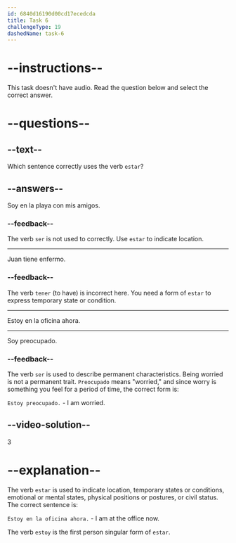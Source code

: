 ```yaml
---
id: 6840d16190d00cd17ecedcda
title: Task 6
challengeType: 19
dashedName: task-6
---
```


# --instructions--

This task doesn't have audio. Read the question below and select the correct answer.

# --questions--

## --text--

Which sentence correctly uses the verb `estar`?

## --answers--

Soy en la playa con mis amigos.

### --feedback--

The verb `ser` is not used to correctly. Use `estar` to indicate location.

---

Juan tiene enfermo.

### --feedback--

The verb `tener` (to have) is incorrect here. You need a form of `estar` to express temporary state or condition.

---

Estoy en la oficina ahora.

---

Soy preocupado.

### --feedback--

The verb `ser` is used to describe permanent characteristics. Being worried is not a permanent trait. `Preocupado` means "worried," and since worry is something you feel for a period of time, the correct form is:

`Estoy preocupado.` - I am worried.

## --video-solution--

3

# --explanation--

The verb `estar` is used to indicate location, temporary states or conditions, emotional or mental states, physical positions or postures, or civil status. The correct sentence is:

 `Estoy en la oficina ahora.` - I am at the office now.

 The verb `estoy` is the first person singular form of `estar`.

